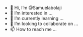 - 👋 Hi, I’m @Samuelabolaji
- 👀 I’m interested in ...
- 🌱 I’m currently learning ...
- 💞️ I’m looking to collaborate on ...
- 📫 How to reach me ...

<!---
Samuelabolaji/Samuelabolaji is a ✨ special ✨ repository because its `README.md` (this file) appears on your GitHub profile.
You can click the Preview link to take a look at your changes.
--->
